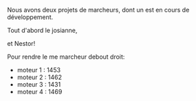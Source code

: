 Nous avons deux projets de marcheurs, dont un est en cours de développement.

Tout d'abord le josianne,

et Nestor!


Pour rendre le me marcheur debout droit:


<ul>
  <li>moteur 1 : 1453</li>
  <li>moteur 2 : 1462</li>
  <li>moteur 3 : 1431</li>
  <li>moteur 4 : 1469</li>
</ul>


